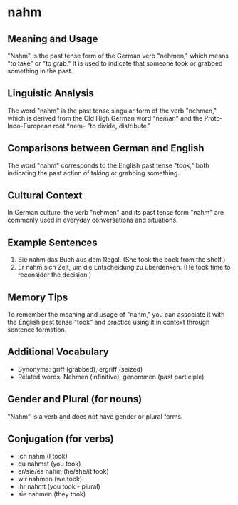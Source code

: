 # nahm
## Meaning and Usage
"Nahm" is the past tense form of the German verb "nehmen," which means "to take" or "to grab." It is used to indicate that someone took or grabbed something in the past.

## Linguistic Analysis
The word "nahm" is the past tense singular form of the verb "nehmen," which is derived from the Old High German word "neman" and the Proto-Indo-European root *nem- "to divide, distribute."

## Comparisons between German and English
The word "nahm" corresponds to the English past tense "took," both indicating the past action of taking or grabbing something.

## Cultural Context
In German culture, the verb "nehmen" and its past tense form "nahm" are commonly used in everyday conversations and situations.

## Example Sentences
1. Sie nahm das Buch aus dem Regal. (She took the book from the shelf.)
2. Er nahm sich Zeit, um die Entscheidung zu überdenken. (He took time to reconsider the decision.)

## Memory Tips
To remember the meaning and usage of "nahm," you can associate it with the English past tense "took" and practice using it in context through sentence formation.

## Additional Vocabulary
- Synonyms: griff (grabbed), ergriff (seized)
- Related words: Nehmen (infinitive), genommen (past participle)

## Gender and Plural (for nouns)
"Nahm" is a verb and does not have gender or plural forms.

## Conjugation (for verbs)
- ich nahm (I took)
- du nahmst (you took)
- er/sie/es nahm (he/she/it took)
- wir nahmen (we took)
- ihr nahmt (you took - plural)
- sie nahmen (they took)